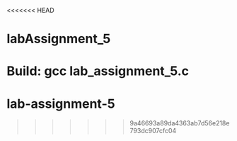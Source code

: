 <<<<<<< HEAD
# labAssignment_5

Build: gcc lab_assignment_5.c
=======
# lab-assignment-5
>>>>>>> 9a46693a89da4363ab7d56e218e793dc907cfc04
